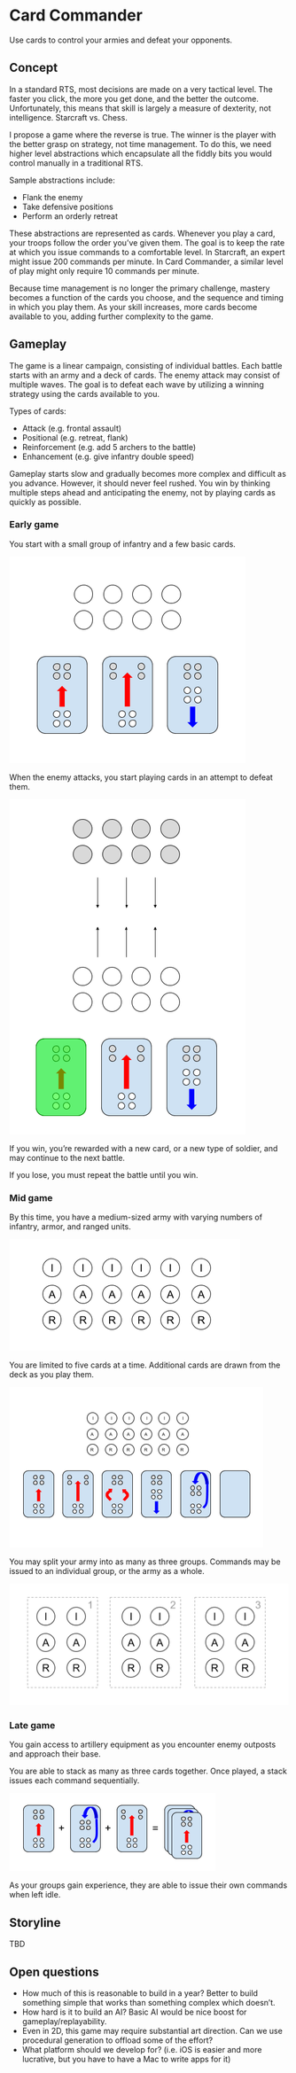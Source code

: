 # Card Commander

Use cards to control your armies and defeat your opponents.

## Concept

In a standard RTS, most decisions are made on a very tactical level. The faster you click, the more you get done, and the better the outcome. Unfortunately, this means that skill is largely a measure of dexterity, not intelligence. Starcraft vs. Chess.

I propose a game where the reverse is true. The winner is the player with the better grasp on strategy, not time management. To do this, we need higher level abstractions which encapsulate all the fiddly bits you would control manually in a traditional RTS.

Sample abstractions include:

* Flank the enemy
* Take defensive positions
* Perform an orderly retreat

These abstractions are represented as cards. Whenever you play a card, your troops follow the order you’ve given them. The goal is to keep the rate at which you issue commands to a comfortable level. In Starcraft, an expert might issue 200 commands per minute. In Card Commander, a similar level of play might only require 10 commands per minute.

Because time management is no longer the primary challenge, mastery becomes a function of the cards you choose, and the sequence and timing in which you play them. As your skill increases, more cards become available to you, adding further complexity to the game.

## Gameplay

The game is a linear campaign, consisting of individual battles. Each battle starts with an army and a deck of cards. The enemy attack may consist of multiple waves. The goal is to defeat each wave by utilizing a winning strategy using the cards available to you.

Types of cards:

* Attack (e.g. frontal assault)
* Positional (e.g. retreat, flank)
* Reinforcement (e.g. add 5 archers to the battle)
* Enhancement (e.g. give infantry double speed)

Gameplay starts slow and gradually becomes more complex and difficult as you advance. However, it should never feel rushed. You win by thinking multiple steps ahead and anticipating the enemy, not by playing cards as quickly as possible.

### Early game

You start with a small group of infantry and a few basic cards.

![Small group of infantry](design/images/early_game_01.png)

When the enemy attacks, you start playing cards in an attempt to defeat them.

![Attack the enemy](design/images/early_game_02.png)

If you win, you’re rewarded with a new card, or a new type of soldier, and may continue to the next battle.

If you lose, you must repeat the battle until you win.

### Mid game

By this time, you have a medium-sized army with varying numbers of infantry, armor, and ranged units.

![Medium-sized army](design/images/mid_game_01.png)

You are limited to five cards at a time. Additional cards are drawn from the deck as you play them.

![Five card max](design/images/mid_game_02.png)

You may split your army into as many as three groups. Commands may be issued to an individual group, or the army as a whole.

![Split army into three](design/images/mid_game_03.png)

### Late game

You gain access to artillery equipment as you encounter enemy outposts and approach their base.

You are able to stack as many as three cards together. Once played, a stack issues each command sequentially.

![Stack cards](design/images/late_game_01.png)

As your groups gain experience, they are able to issue their own commands when left idle.

## Storyline

TBD

## Open questions

* How much of this is reasonable to build in a year? Better to build something simple that works than something complex which doesn’t.
* How hard is it to build an AI? Basic AI would be nice boost for gameplay/replayability.
* Even in 2D, this game may require substantial art direction. Can we use procedural generation to offload some of the effort?
* What platform should we develop for? (i.e. iOS is easier and more lucrative, but you have to have a Mac to write apps for it)
